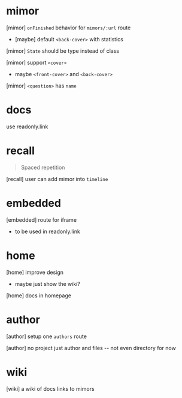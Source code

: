 # mimor

[mimor] `onFinished` behavior for `mimors/:url` route

- [maybe] default `<back-cover>` with statistics

[mimor] `State` should be type instead of class

[mimor] support `<cover>`

- maybe `<front-cover>` and `<back-cover>`

[mimor] `<question>` has `name`

# docs

use readonly.link

# recall

> Spaced repetition

[recall] user can add mimor into `timeline`

# embedded

[embedded] route for iframe

- to be used in readonly.link

# home

[home] improve design

- maybe just show the wiki?

[home] docs in homepage

# author

[author] setup one `authors` route

[author] no project just author and files -- not even directory for now

# wiki

[wiki] a wiki of docs links to mimors
